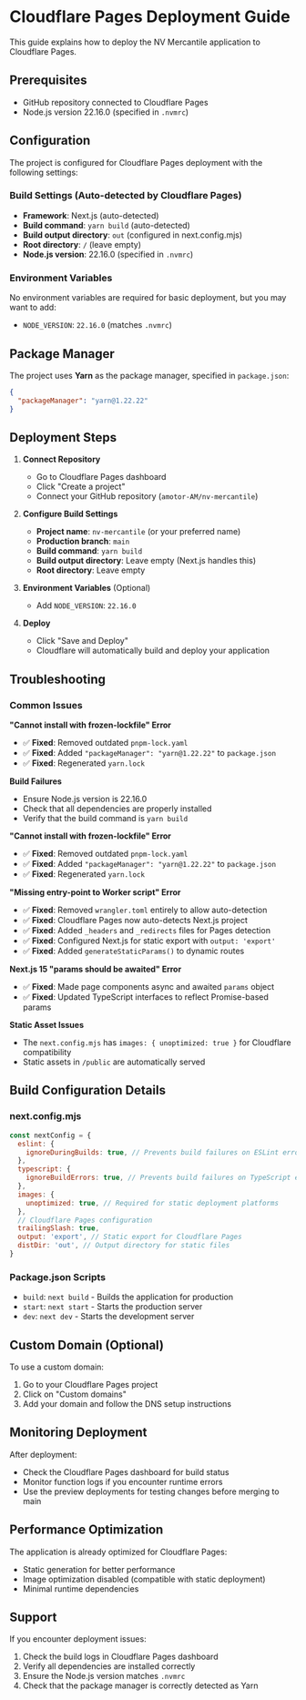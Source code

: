 # Cloudflare Pages Deployment Guide

This guide explains how to deploy the NV Mercantile application to Cloudflare Pages.

## Prerequisites

- GitHub repository connected to Cloudflare Pages
- Node.js version 22.16.0 (specified in `.nvmrc`)

## Configuration

The project is configured for Cloudflare Pages deployment with the following settings:

### Build Settings (Auto-detected by Cloudflare Pages)
- **Framework**: Next.js (auto-detected)
- **Build command**: `yarn build` (auto-detected)
- **Build output directory**: `out` (configured in next.config.mjs)
- **Root directory**: `/` (leave empty)
- **Node.js version**: 22.16.0 (specified in `.nvmrc`)

### Environment Variables
No environment variables are required for basic deployment, but you may want to add:

- `NODE_VERSION`: `22.16.0` (matches `.nvmrc`)

## Package Manager

The project uses **Yarn** as the package manager, specified in `package.json`:

```json
{
  "packageManager": "yarn@1.22.22"
}
```

## Deployment Steps

1. **Connect Repository**
   - Go to Cloudflare Pages dashboard
   - Click "Create a project"
   - Connect your GitHub repository (`amotor-AM/nv-mercantile`)

2. **Configure Build Settings**
   - **Project name**: `nv-mercantile` (or your preferred name)
   - **Production branch**: `main`
   - **Build command**: `yarn build`
   - **Build output directory**: Leave empty (Next.js handles this)
   - **Root directory**: Leave empty

3. **Environment Variables** (Optional)
   - Add `NODE_VERSION`: `22.16.0`

4. **Deploy**
   - Click "Save and Deploy"
   - Cloudflare will automatically build and deploy your application

## Troubleshooting

### Common Issues

**"Cannot install with frozen-lockfile" Error**
- ✅ **Fixed**: Removed outdated `pnpm-lock.yaml`
- ✅ **Fixed**: Added `"packageManager": "yarn@1.22.22"` to `package.json`
- ✅ **Fixed**: Regenerated `yarn.lock`

**Build Failures**
- Ensure Node.js version is 22.16.0
- Check that all dependencies are properly installed
- Verify that the build command is `yarn build`

**"Cannot install with frozen-lockfile" Error**
- ✅ **Fixed**: Removed outdated `pnpm-lock.yaml`
- ✅ **Fixed**: Added `"packageManager": "yarn@1.22.22"` to `package.json`
- ✅ **Fixed**: Regenerated `yarn.lock`

**"Missing entry-point to Worker script" Error**
- ✅ **Fixed**: Removed `wrangler.toml` entirely to allow auto-detection
- ✅ **Fixed**: Cloudflare Pages now auto-detects Next.js project
- ✅ **Fixed**: Added `_headers` and `_redirects` files for Pages detection
- ✅ **Fixed**: Configured Next.js for static export with `output: 'export'`
- ✅ **Fixed**: Added `generateStaticParams()` to dynamic routes

**Next.js 15 "params should be awaited" Error**
- ✅ **Fixed**: Made page components async and awaited `params` object
- ✅ **Fixed**: Updated TypeScript interfaces to reflect Promise-based params

**Static Asset Issues**
- The `next.config.mjs` has `images: { unoptimized: true }` for Cloudflare compatibility
- Static assets in `/public` are automatically served

## Build Configuration Details

### next.config.mjs
```javascript
const nextConfig = {
  eslint: {
    ignoreDuringBuilds: true, // Prevents build failures on ESLint errors
  },
  typescript: {
    ignoreBuildErrors: true, // Prevents build failures on TypeScript errors
  },
  images: {
    unoptimized: true, // Required for static deployment platforms
  },
  // Cloudflare Pages configuration
  trailingSlash: true,
  output: 'export', // Static export for Cloudflare Pages
  distDir: 'out', // Output directory for static files
}
```

### Package.json Scripts
- `build`: `next build` - Builds the application for production
- `start`: `next start` - Starts the production server
- `dev`: `next dev` - Starts the development server

## Custom Domain (Optional)

To use a custom domain:
1. Go to your Cloudflare Pages project
2. Click on "Custom domains"
3. Add your domain and follow the DNS setup instructions

## Monitoring Deployment

After deployment:
- Check the Cloudflare Pages dashboard for build status
- Monitor function logs if you encounter runtime errors
- Use the preview deployments for testing changes before merging to main

## Performance Optimization

The application is already optimized for Cloudflare Pages:
- Static generation for better performance
- Image optimization disabled (compatible with static deployment)
- Minimal runtime dependencies

## Support

If you encounter deployment issues:
1. Check the build logs in Cloudflare Pages dashboard
2. Verify all dependencies are installed correctly
3. Ensure the Node.js version matches `.nvmrc`
4. Check that the package manager is correctly detected as Yarn
